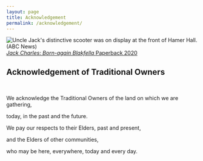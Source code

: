 ```yaml
---
layout: page
title: Acknowledgement
permalink: /acknowledgement/
---
```

![Uncle Jack's distinctive scooter was on display at the front of Hamer Hall.(ABC News)](https://i.imgur.com/GQNU0Xm.jpg)
[<i>Jack Charles: Born-again Blakfella </i>Paperback 2020](https://amzn.asia/d/fjgO2Zz)

<h2>Acknowledgement of Traditional Owners</h2>
<br>

<p>We acknowledge the Traditional Owners of the land on which we are gathering,</p>

<p>today, in the past and the future.</p>

<p>We pay our respects to their Elders, past and present,</P>

<p>and the Elders of other communities,</p>

<p>who may be here, everywhere, today and every day.</p>
